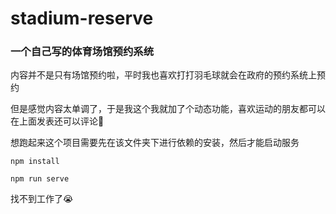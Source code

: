 # stadium-reserve

### 一个自己写的体育场馆预约系统

内容并不是只有场馆预约啦，平时我也喜欢打打羽毛球就会在政府的预约系统上预约

但是感觉内容太单调了，于是我这个我就加了个动态功能，喜欢运动的朋友都可以在上面发表还可以评论💭



想跑起来这个项目需要先在该文件夹下进行依赖的安装，然后才能启动服务

```shell
npm install

npm run serve
```

找不到工作了😭
